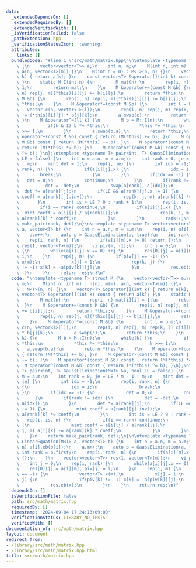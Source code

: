 ```yaml
---
data:
  _extendedDependsOn: []
  _extendedRequiredBy: []
  _extendedVerifiedWith: []
  _isVerificationFailed: false
  _pathExtension: hpp
  _verificationStatusIcon: ':warning:'
  attributes:
    links: []
  bundledCode: "#line 1 \"src/math/matrix.hpp\"\n\ntemplate <typename T> struct M\
    \ {\n    vector<vector<T>> a;\n    int n, m;\n    M(int n, int m) : n(n), m(m),\
    \ a(n, vector<T>(m)) {}\n    M(int n = 0) : M<T>(n, n) {}\n    vector<T> &operator[](int\
    \ k) { return a[k]; }\n    const vector<T> &operator[](int k) const { return a[k];\
    \ }\n    static M I(int n) {\n        M mat(n);\n        rep(i, n) mat[i][i] =\
    \ 1;\n        return mat;\n    }\n    M &operator+=(const M &b) {\n        rep(i,\
    \ n) rep(j, m)(*this)[i][j] += b[i][j];\n        return *this;\n    }\n    M &operator-=(const\
    \ M &b) {\n        rep(i, n) rep(j, m)(*this)[i][j] -= b[i][j];\n        return\
    \ *this;\n    }\n    M &operator*=(const M &b) {\n        int l = b.m;\n     \
    \   vector c(n, vector<T>(l));\n        rep(i, n) rep(j, m) rep(k, l) c[i][k]\
    \ += (*this)[i][j] * b[j][k];\n        a.swap(c);\n        return *this;\n   \
    \ }\n    M &operator^=(ll k) {\n        M b = M::I(n);\n        while(k) {\n \
    \           if(k & 1) b *= *this;\n            *this *= *this;\n            k\
    \ >>= 1;\n        }\n        a.swap(b.a);\n        return *this;\n    }\n    M\
    \ operator+(const M &b) const { return (M(*this) += b); }\n    M operator-(const\
    \ M &b) const { return (M(*this) -= b); }\n    M operator*(const M &b) const {\
    \ return (M(*this) *= b); }\n    M operator^(const M &b) const { return (M(*this)\
    \ ^= b); }\n};\ntemplate <typename T> pair<int, T> GaussElimination(M<T> &a, bool\
    \ LE = false) {\n    int n = a.n, m = a.m;\n    int rank = 0, je = LE ? m - 1\
    \ : m;\n    mint det = 1;\n    rep(j, je) {\n        int idx = -1;\n        rep(i,\
    \ rank, n) {\n            if(a[i][j].x) {\n                idx = i;\n        \
    \        break;\n            }\n        }\n        if(idx == -1) {\n         \
    \   det = 0;\n            continue;\n        }\n        if(rank != idx) {\n  \
    \          det = -det;\n            swap(a[rank], a[idx]);\n        }\n      \
    \  det *= a[rank][j];\n        if(LE && a[rank][j].x != 1) {\n            mint\
    \ coeff = a[rank][j].inv();\n            rep(k, j, m) a[rank][k] *= coeff;\n \
    \       }\n        int is = LE ? 0 : rank + 1;\n        rep(i, is, n) {\n    \
    \        if(i == rank) continue;\n            if(a[i][j].x) {\n              \
    \  mint coeff = a[i][j] / a[rank][j];\n                rep(k, j, m) a[i][k] -=\
    \ a[rank][k] * coeff;\n            }\n        }\n        rank++;\n    }\n    return\
    \ make_pair(rank, det);\n}\n\ntemplate <typename T> vector<vector<T>> LinearEquation(M<T>\
    \ a, vector<T> b) {\n    int n = a.n, m = a.m;\n    rep(i, n) a[i].eb(b[i]);\n\
    \    a.m++;\n    auto p = GaussElimination(a, true);\n    int rank = p.first;\n\
    \    rep(i, rank, n) {\n        if(a[i][m].x != 0) return {};\n    }\n    vector<vector<T>>\
    \ res(1, vector<T>(m));\n    vi piv(m, -1);\n    int j = 0;\n    rep(i, rank)\
    \ {\n        while(a[i][j].x == 0) ++j;\n        res[0][j] = a[i][m], piv[j] =\
    \ i;\n    }\n    rep(j, m) {\n        if(piv[j] == -1) {\n            vector<T>\
    \ x(m);\n            x[j] = 1;\n            rep(k, j) {\n                if(piv[k]\
    \ != -1) x[k] = -a[piv[k]][j];\n            }\n            res.eb(x);\n      \
    \  }\n    }\n    return res;\n}\n"
  code: "\ntemplate <typename T> struct M {\n    vector<vector<T>> a;\n    int n,\
    \ m;\n    M(int n, int m) : n(n), m(m), a(n, vector<T>(m)) {}\n    M(int n = 0)\
    \ : M<T>(n, n) {}\n    vector<T> &operator[](int k) { return a[k]; }\n    const\
    \ vector<T> &operator[](int k) const { return a[k]; }\n    static M I(int n) {\n\
    \        M mat(n);\n        rep(i, n) mat[i][i] = 1;\n        return mat;\n  \
    \  }\n    M &operator+=(const M &b) {\n        rep(i, n) rep(j, m)(*this)[i][j]\
    \ += b[i][j];\n        return *this;\n    }\n    M &operator-=(const M &b) {\n\
    \        rep(i, n) rep(j, m)(*this)[i][j] -= b[i][j];\n        return *this;\n\
    \    }\n    M &operator*=(const M &b) {\n        int l = b.m;\n        vector\
    \ c(n, vector<T>(l));\n        rep(i, n) rep(j, m) rep(k, l) c[i][k] += (*this)[i][j]\
    \ * b[j][k];\n        a.swap(c);\n        return *this;\n    }\n    M &operator^=(ll\
    \ k) {\n        M b = M::I(n);\n        while(k) {\n            if(k & 1) b *=\
    \ *this;\n            *this *= *this;\n            k >>= 1;\n        }\n     \
    \   a.swap(b.a);\n        return *this;\n    }\n    M operator+(const M &b) const\
    \ { return (M(*this) += b); }\n    M operator-(const M &b) const { return (M(*this)\
    \ -= b); }\n    M operator*(const M &b) const { return (M(*this) *= b); }\n  \
    \  M operator^(const M &b) const { return (M(*this) ^= b); }\n};\ntemplate <typename\
    \ T> pair<int, T> GaussElimination(M<T> &a, bool LE = false) {\n    int n = a.n,\
    \ m = a.m;\n    int rank = 0, je = LE ? m - 1 : m;\n    mint det = 1;\n    rep(j,\
    \ je) {\n        int idx = -1;\n        rep(i, rank, n) {\n            if(a[i][j].x)\
    \ {\n                idx = i;\n                break;\n            }\n       \
    \ }\n        if(idx == -1) {\n            det = 0;\n            continue;\n  \
    \      }\n        if(rank != idx) {\n            det = -det;\n            swap(a[rank],\
    \ a[idx]);\n        }\n        det *= a[rank][j];\n        if(LE && a[rank][j].x\
    \ != 1) {\n            mint coeff = a[rank][j].inv();\n            rep(k, j, m)\
    \ a[rank][k] *= coeff;\n        }\n        int is = LE ? 0 : rank + 1;\n     \
    \   rep(i, is, n) {\n            if(i == rank) continue;\n            if(a[i][j].x)\
    \ {\n                mint coeff = a[i][j] / a[rank][j];\n                rep(k,\
    \ j, m) a[i][k] -= a[rank][k] * coeff;\n            }\n        }\n        rank++;\n\
    \    }\n    return make_pair(rank, det);\n}\n\ntemplate <typename T> vector<vector<T>>\
    \ LinearEquation(M<T> a, vector<T> b) {\n    int n = a.n, m = a.m;\n    rep(i,\
    \ n) a[i].eb(b[i]);\n    a.m++;\n    auto p = GaussElimination(a, true);\n   \
    \ int rank = p.first;\n    rep(i, rank, n) {\n        if(a[i][m].x != 0) return\
    \ {};\n    }\n    vector<vector<T>> res(1, vector<T>(m));\n    vi piv(m, -1);\n\
    \    int j = 0;\n    rep(i, rank) {\n        while(a[i][j].x == 0) ++j;\n    \
    \    res[0][j] = a[i][m], piv[j] = i;\n    }\n    rep(j, m) {\n        if(piv[j]\
    \ == -1) {\n            vector<T> x(m);\n            x[j] = 1;\n            rep(k,\
    \ j) {\n                if(piv[k] != -1) x[k] = -a[piv[k]][j];\n            }\n\
    \            res.eb(x);\n        }\n    }\n    return res;\n}"
  dependsOn: []
  isVerificationFile: false
  path: src/math/matrix.hpp
  requiredBy: []
  timestamp: '2024-09-04 17:24:13+09:00'
  verificationStatus: LIBRARY_NO_TESTS
  verifiedWith: []
documentation_of: src/math/matrix.hpp
layout: document
redirect_from:
- /library/src/math/matrix.hpp
- /library/src/math/matrix.hpp.html
title: src/math/matrix.hpp
---
```

